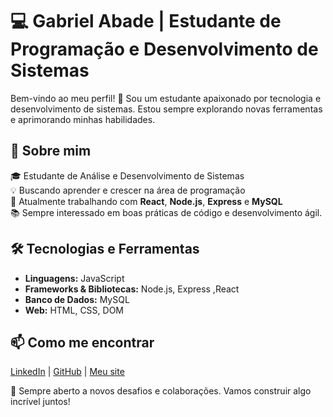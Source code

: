 # 💻 Gabriel Abade | Estudante de Programação e Desenvolvimento de Sistemas 

Bem-vindo ao meu perfil! 👋 Sou um estudante apaixonado por tecnologia e desenvolvimento de sistemas. Estou sempre explorando novas ferramentas e aprimorando minhas habilidades.

## 🚀 Sobre mim
🎓 Estudante de Análise e Desenvolvimento de Sistemas  
💡 Buscando aprender e crescer na área de programação  
🌱 Atualmente trabalhando com **React**, **Node.js**, **Express** e **MySQL**   
📚 Sempre interessado em boas práticas de código e desenvolvimento ágil.

## 🛠️ Tecnologias e Ferramentas
- **Linguagens:** JavaScript  
- **Frameworks & Bibliotecas:** Node.js, Express ,React
- **Banco de Dados:** MySQL  
- **Web:** HTML, CSS, DOM  

## 📫 Como me encontrar
[LinkedIn](https://www.linkedin.com/in/gabriel-abade-6123b21a2/) | [GitHub](https://github.com/gabrielvitorabade) | [Meu site](https://main.doeyhh0v874ox.amplifyapp.com/)

🚀 Sempre aberto a novos desafios e colaborações. Vamos construir algo incrível juntos!

